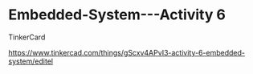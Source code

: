 # Embedded-System---Activity 6
TinkerCard

https://www.tinkercad.com/things/gScxv4APvI3-activity-6-embedded-system/editel
